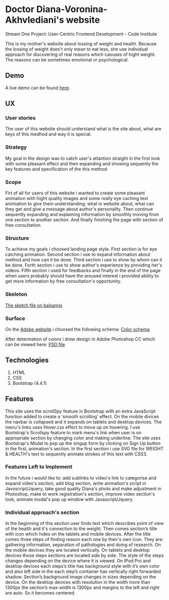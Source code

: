 # Doctor Diana-Voronina-Akhvlediani's website
Stream One Project: User-Centric Frontend Development - Code Institute 

This is my mother's website about lossing of weight and health. Because the lossing of weight does't only mean to eat less, she use individual approach for discovering of real reasons which caouses of hight weight. The reasons can be sometimes emotional or psychological.

## Demo
A live demo can be found [here](https://aleksandre19.github.io/User-Centric-Frontend-Development-Mileston-Project/).

## UX

### User stories

The user of this website should understand what is the site about, what are keys of this medhod and way it is special. 

### Strategy
My goal in the design was to catch user's attantion straight in the first look with some pleasant effect and then expanding and showing sequently the key features and specification of the this method.  


### Scope
Firt of all for users of this website i wanted to create some pleasant animation with hight quality images and some really eye caching text animiation to give them understanding: what is website about, what can they get and give a message about author's personality. Then continue sequently expanding and explaining information by smoothly moving from one section to another section. And finally finishing the page with section of free consultation.    

### Structure
To achieve my goals i choosed landing page style. First section is for eye catching animation. Second section i use to expand information about method and how can it be done. Third section i use to show  by whom can it be done. Forth section i use to show author's experience by providing her's videos. Fifth section i used for feedbacks and finally in the end of the page when users probably should have the aroused interest i provided ability to get more information by free consultation's opportunity.    

### Skeleton
[The sketch file on balsamiq](https://github.com/Aleksandre19/files/blob/master/daiana-website/dianas-website-sketch-balsamiq.pdf)

### Surface
On the [Adobe website](https://color.adobe.com/explore) i choosed the following schema:
[Color schema](https://github.com/Aleksandre19/files/blob/master/daiana-website/color-schema.jpg)

After determation of colors i drew design in Adobe Photoshop CC which can be viewed here:
[PSD file](https://github.com/Aleksandre19/files/blob/master/daiana-website/index.psd.zip)

## Technologies
1. HTML
2. CSS
3. Bootstrap (4.4.1)


## Features
This site uses the scrollSpy feature in Bootstrap with an extra JavaScript function added to create a 'smooth scrolling' effect. On the mobile divices the navbar is collapsed and it expands on tablets and desktop devices. The menu's links uses Hover.css effect to move up on hovering. I use Bootstrap's Scrollspy feature to mark menu's link when user is on appropriate section by changing color and making underline. The site uses Bootstrap's Modal to pop up the singup form by clicking on Sign Up button in the first, animation's section. In the first section i use SVG file for WEIGHT & HEALTH's text to sequently animate strokes of this text with CSS3.


### Features Left to Implement
In the future i would like to: add sublinks to video's link to categorise and expand video's section, add blog section, write animation's script in Javsscript/Jquery, take good quality Diana's photo and make adjustment in Photoshop, make to work registration's section, improve video section's look, animate modal's pop up window with Javascript/Jquery. 


### Individual approach's section
In the beginning of this section user finds text which describes point of view of the health and it's connection to the weight. Then comes section’s title with icon which hides on the tablets and mobile devices. After the title comes three steps of finding reason each one by their's own icon. They are: gathering information, separation of pathologies and doing of research. On the mobile devices they are located vertically.  On tablets and desktop devices those steps sections are located side by side.  The style of the steps changes depending on the device where it is viewed. On IPod Pro and desktop devices each steps’s title has background style with it’s own color and also left side in the each step’s container has vertically right forwarded shadow. Section’s background image changes in sizes depending on the device. On the desktop devices with resolution in the width more than 1300px the section’s max-width is 1300px and margins to the left and right are auto. So it becomes centered.  


